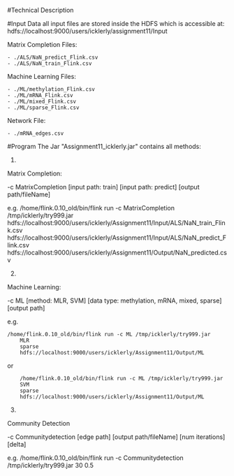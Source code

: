 #Technical Description

#Input Data
all input files are stored inside the HDFS which is accessible at: hdfs://localhost:9000/users/icklerly/assignment11/Input

Matrix Completion Files:
    
    - ./ALS/NaN_predict_Flink.csv
    - ./ALS/NaN_train_Flink.csv

Machine Learning Files:
    
    - ./ML/methylation_Flink.csv
    - ./ML/mRNA_Flink.csv
    - ./ML/mixed_Flink.csv
    - ./ML/sparse_Flink.csv

Network File:
    
    - ./mRNA_edges.csv

#Program
The Jar "Assignment11_icklerly.jar" contains all methods:

1.
Matrix Completion:

-c MatrixCompletion [input path: train] [input path: predict] [output path/fileName]

e.g.    /home/flink.0.10_old/bin/flink run -c MatrixCompletion
        /tmp/icklerly/try999.jar 
        hdfs://localhost:9000/users/icklerly/Assignment11/Input/ALS/NaN_train_Flink.csv 
        hdfs://localhost:9000/users/icklerly/Assignment11/Input/ALS/NaN_predict_Flink.csv 
        hdfs://localhost:9000/users/icklerly/Assignment11/Output/NaN_predicted.csv

2.
Machine Learning:

-c ML [method: MLR, SVM] [data type: methylation, mRNA, mixed, sparse] [output path]

e.g.

	/home/flink.0.10_old/bin/flink run -c ML /tmp/icklerly/try999.jar 
        MLR
        sparse
        hdfs://localhost:9000/users/icklerly/Assignment11/Output/ML

or

        /home/flink.0.10_old/bin/flink run -c ML /tmp/icklerly/try999.jar 
        SVM
        sparse
        hdfs://localhost:9000/users/icklerly/Assignment11/Output/ML

3.
Community Detection

-c Communitydetection [edge path] [output path/fileName] [num iterations] [delta]

e.g.    /home/flink.0.10_old/bin/flink run -c Communitydetection /tmp/icklerly/try999.jar 30 0.5
        



